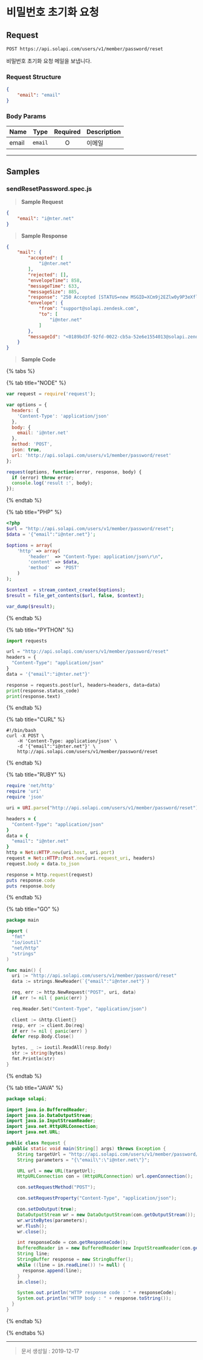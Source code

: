 # 비밀번호 초기화 요청

## Request
```
POST https://api.solapi.com/users/v1/member/password/reset
```

비밀번호 초기화 요청 메일을 보냅니다.

### Request Structure
```json
{
    "email": "email"
}
```

### Body Params
| Name | Type | Required | Description |
| :--- | :--: | :------: | :---------- |
| email | `email` | O | 이메일 |


---

## Samples

### sendResetPassword.spec.js

> **Sample Request**

```json
{
    "email": "i@nter.net"
}
```

> **Sample Response**

```json
{
    "mail": {
        "accepted": [
            "i@nter.net"
        ],
        "rejected": [],
        "envelopeTime": 858,
        "messageTime": 633,
        "messageSize": 885,
        "response": "250 Accepted [STATUS=new MSGID=XCm9j2EZlw0y9P3eXflYZci6JAyqpmqoAAAhiCRZ4bUK-mei.t3jGUw-fRQ]",
        "envelope": {
            "from": "support@solapi.zendesk.com",
            "to": [
                "i@nter.net"
            ]
        },
        "messageId": "<0189bd3f-92fd-0022-cb5a-52e6e1554013@solapi.zendesk.com>"
    }
}
```

> **Sample Code**

{% tabs %}

{% tab title="NODE" %}

```javascript
var request = require('request');

var options = {
  headers: {
    'Content-Type': 'application/json'
  },
  body: {
    email: 'i@nter.net'
  },
  method: 'POST',
  json: true,
  url: 'http://api.solapi.com/users/v1/member/password/reset'
};

request(options, function(error, response, body) {
  if (error) throw error;
  console.log('result :', body);
});

```
{% endtab %}

{% tab title="PHP" %}

```php
<?php
$url = "http://api.solapi.com/users/v1/member/password/reset";
$data = '{"email":"i@nter.net"}';

$options = array(
    'http' => array(
        'header'  => "Content-Type: application/json\r\n",
        'content' => $data,
        'method'  => 'POST'
    )
);

$context  = stream_context_create($options);
$result = file_get_contents($url, false, $context);

var_dump($result);

```
{% endtab %}

{% tab title="PYTHON" %}

```python
import requests

url = "http://api.solapi.com/users/v1/member/password/reset"
headers = {
  "Content-Type": "application/json"
}
data = '{"email":"i@nter.net"}'

response = requests.post(url, headers=headers, data=data)
print(response.status_code)
print(response.text)

```
{% endtab %}

{% tab title="CURL" %}

```curl
#!/bin/bash
curl -X POST \
	-H 'Content-Type: application/json' \
	-d '{"email":"i@nter.net"}' \
	http://api.solapi.com/users/v1/member/password/reset
```
{% endtab %}

{% tab title="RUBY" %}

```ruby
require 'net/http'
require 'uri'
require 'json'

uri = URI.parse("http://api.solapi.com/users/v1/member/password/reset")

headers = {
  "Content-Type": "application/json"
}
data = {
  "email": "i@nter.net"
}
http = Net::HTTP.new(uri.host, uri.port)
request = Net::HTTP::Post.new(uri.request_uri, headers)
request.body = data.to_json

response = http.request(request)
puts response.code
puts response.body

```
{% endtab %}

{% tab title="GO" %}

```go
package main

import (
  "fmt"
  "io/ioutil"
  "net/http"
  "strings"
)

func main() {
  uri := "http://api.solapi.com/users/v1/member/password/reset"
  data := strings.NewReader(`{"email":"i@nter.net"}`)

  req, err := http.NewRequest("POST", uri, data)
  if err != nil { panic(err) }

  req.Header.Set("Content-Type", "application/json")

  client := &http.Client{}
  resp, err := client.Do(req)
  if err != nil { panic(err) }
  defer resp.Body.Close()

  bytes, _ := ioutil.ReadAll(resp.Body)
  str := string(bytes)
  fmt.Println(str)
}

```
{% endtab %}

{% tab title="JAVA" %}

```java
package solapi;

import java.io.BufferedReader;
import java.io.DataOutputStream;
import java.io.InputStreamReader;
import java.net.HttpURLConnection;
import java.net.URL;

public class Request {
  public static void main(String[] args) throws Exception {
    String targetUrl = "http://api.solapi.com/users/v1/member/password/reset";
    String parameters = "{\"email\":\"i@nter.net\"}";

    URL url = new URL(targetUrl);
    HttpURLConnection con = (HttpURLConnection) url.openConnection();

    con.setRequestMethod("POST");

    con.setRequestProperty("Content-Type", "application/json");

    con.setDoOutput(true);
    DataOutputStream wr = new DataOutputStream(con.getOutputStream());
    wr.writeBytes(parameters);
    wr.flush();
    wr.close();

    int responseCode = con.getResponseCode();
    BufferedReader in = new BufferedReader(new InputStreamReader(con.getInputStream()));
    String line;
    StringBuffer response = new StringBuffer();
    while ((line = in.readLine()) != null) {
      response.append(line);
    }
    in.close();

    System.out.println("HTTP response code : " + responseCode);
    System.out.println("HTTP body : " + response.toString());
  }
}

```
{% endtab %}

{% endtabs %}

---

> 문서 생성일 : 2019-12-17

